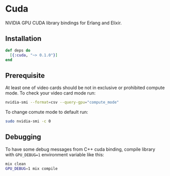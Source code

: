 # Cuda

NVIDIA GPU CUDA library bindings for Erlang and Elixir.

## Installation

```elixir
def deps do
  [{:cuda, "~> 0.1.0"}]
end
```

## Prerequisite

At least one of video cards should be not in exclusive or prohibited compute
mode. To check your video card mode run:

```sh
nvidia-smi --format=csv --query-gpu="compute_mode"
```

To change comute mode to default run:

```sh
sudo nvidia-smi -c 0
```

## Debugging

To have some debug messages from C++ cuda binding, compile library with
`GPU_DEBUG=1` environment variable like this:

```sh
mix clean
GPU_DEBUG=1 mix compile
```
